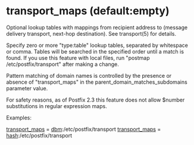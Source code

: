 # transport_maps (default:empty) 


Optional lookup tables with mappings from recipient address to
(message delivery transport, next-hop destination).  See transport(5)
for details.



Specify zero or more "type:table" lookup tables, separated by
whitespace or comma. Tables will be searched in the specified order
until a match is found.  If you use this
feature with local files, run "postmap /etc/postfix/transport"
after making a change.  

 Pattern matching of domain names is controlled by the presence
or absence of "transport_maps" in the parent_domain_matches_subdomains
parameter value.  

 For safety reasons, as of Postfix 2.3 this feature does not
allow $number substitutions in regular expression maps. 


Examples:



<a href="postconf.5.html#transport_maps">transport_maps</a> = <a href="DATABASE_README.html#types">dbm</a>:/etc/postfix/transport
<a href="postconf.5.html#transport_maps">transport_maps</a> = <a href="DATABASE_README.html#types">hash</a>:/etc/postfix/transport



